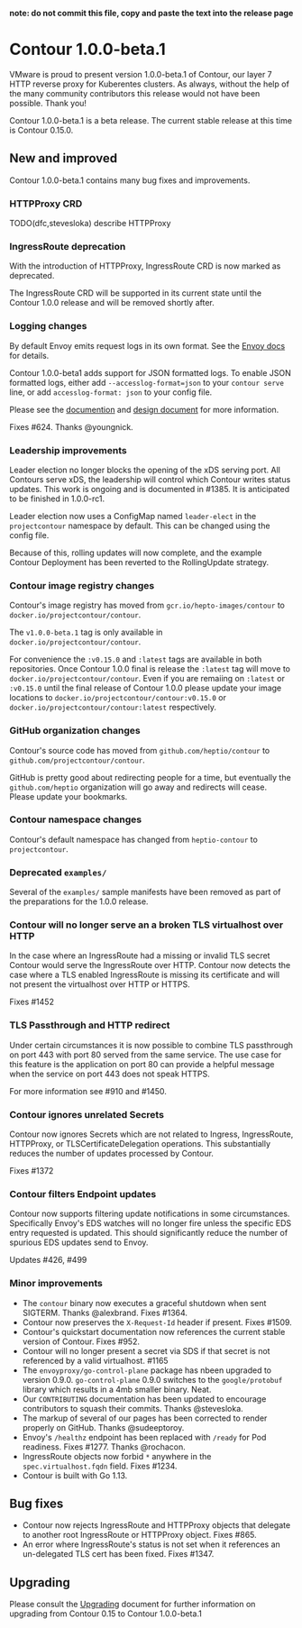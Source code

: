 **note: do not commit this file, copy and paste the text into the release page**

# Contour 1.0.0-beta.1
VMware is proud to present version 1.0.0-beta.1 of Contour, our layer 7 HTTP reverse proxy for Kuberentes clusters. As always, without the help of the many community contributors this release would not have been possible. Thank you!

Contour 1.0.0-beta.1 is a beta release. The current stable release at this time is Contour 0.15.0.

## New and improved 

Contour 1.0.0-beta.1 contains many bug fixes and improvements.

### HTTPProxy CRD

TODO(dfc,stevesloka) describe HTTPProxy

### IngressRoute deprecation

With the introduction of HTTPProxy, IngressRoute CRD is now marked as deprecated. 

The IngressRoute CRD will be supported in its current state until the Contour 1.0.0 release and will be removed shortly after.

### Logging changes

By default Envoy emits request logs in its own format.
See the [Envoy docs](https://www.envoyproxy.io/docs/envoy/v1.5.0/configuration/access_log#config-access-log-default-format) for details.

Contour 1.0.0-beta1 adds support for JSON formatted logs.
To enable JSON formatted logs, either add `--accesslog-format=json` to your `contour serve` line, or add `accesslog-format: json` to your config file.

Please see the [documention](/docs/structured-logs.md) and [design document](/design/envoy-json-logging.md) for more information.

Fixes #624. Thanks @youngnick.

### Leadership improvements

Leader election no longer blocks the opening of the xDS serving port.
All Contours serve xDS, the leadership will control which Contour writes status updates.
This work is ongoing and is documented in #1385.
It is anticipated to be finished in 1.0.0-rc1.

Leader election now uses a ConfigMap named `leader-elect` in the `projectcontour` namespace by default.
This can be changed using the config file.

Because of this, rolling updates will now complete, and the example Contour Deployment has been reverted to the RollingUpdate strategy.

### Contour image registry changes

Contour's image registry has moved from `gcr.io/hepto-images/contour` to `docker.io/projectcontour/contour`.

The `v1.0.0-beta.1` tag is only available in `docker.io/projectcontour/contour`. 

For convenience the `:v0.15.0` and `:latest` tags are available in both repositories. Once Contour 1.0.0 final is release the `:latest` tag will move to `docker.io/projectcontour/contour`. Even if you are remaiing on `:latest` or `:v0.15.0` until the final release of Contour 1.0.0 please update your image locations to `docker.io/projectcontour/contour:v0.15.0` or `docker.io/projectcontour/contour:latest` respectively.

### GitHub organization changes

Contour's source code has moved from `github.com/heptio/contour` to `github.com/projectcontour/contour`.

GitHub is pretty good about redirecting people for a time, but eventually the `github.com/heptio` organization will go away and redirects will cease. Please update your bookmarks.

### Contour namespace changes

Contour's default namespace has changed from `heptio-contour` to `projectcontour`.

### Deprecated `examples/`

Several of the `examples/` sample manifests have been removed as part of the preparations for the 1.0.0 release.

### Contour will no longer serve an a broken TLS virtualhost over HTTP

In the case where an IngressRoute had a missing or invalid TLS secret Contour would serve the IngressRoute over HTTP. Contour now detects the case where a TLS enabled IngressRoute is missing its certificate and will not present the virtualhost over HTTP or HTTPS.

Fixes #1452

### TLS Passthrough and HTTP redirect

Under certain circumstances it is now possible to combine TLS passthrough on port 443 with port 80 served from the same service. The use case for this feature is the application on port 80 can provide a helpful message when the service on port 443 does not speak HTTPS.

For more information see #910 and #1450.

### Contour ignores unrelated Secrets

Contour now ignores Secrets which are not related to Ingress, IngressRoute, HTTPProxy, or TLSCertificateDelegation operations.
This substantially reduces the number of updates processed by Contour.

Fixes #1372

### Contour filters Endpoint updates

Contour now supports filtering update notifications in some circumstances. Specifically Envoy's EDS watches will no longer fire unless the specific EDS entry requested is updated. This should significantly reduce the number of spurious EDS updates send to Envoy.

Updates #426, #499

### Minor improvements

- The `contour` binary now executes a graceful shutdown when sent SIGTERM. Thanks @alexbrand. Fixes #1364.
- Contour now preserves the `X-Request-Id` header if present. Fixes #1509.
- Contour's quickstart documentation now references the current stable version of Contour. Fixes #952.
- Contour will no longer present a secret via SDS if that secret is not referenced by a valid virtualhost. #1165
- The `envoyproxy/go-control-plane` package has nbeen upgraded to version 0.9.0. `go-control-plane` 0.9.0 switches to the `google/protobuf` library which results in a 4mb smaller binary. Neat.
- Our `CONTRIBUTING` documentation has been updated to encourage contributors to squash their commits. Thanks @stevesloka.
- The markup of several of our pages has been corrected to render properly on GitHub. Thanks @sudeeptoroy.
- Envoy's `/healthz` endpoint has been replaced with `/ready` for Pod readiness. Fixes #1277. Thanks @rochacon.
- IngressRoute objects now forbid `*` anywhere in the `spec.virtualhost.fqdn` field. Fixes #1234.
- Contour is built with Go 1.13.

## Bug fixes

- Contour now rejects IngressRoute and HTTPProxy objects that delegate to another root IngressRoute or HTTPProxy object. Fixes #865.
- An error where IngressRoute's status is not set when it references an un-delegated TLS cert has been fixed. Fixes #1347.

## Upgrading

Please consult the [Upgrading](/docs/upgrading.md) document for further information on upgrading from Contour 0.15 to Contour 1.0.0-beta.1
